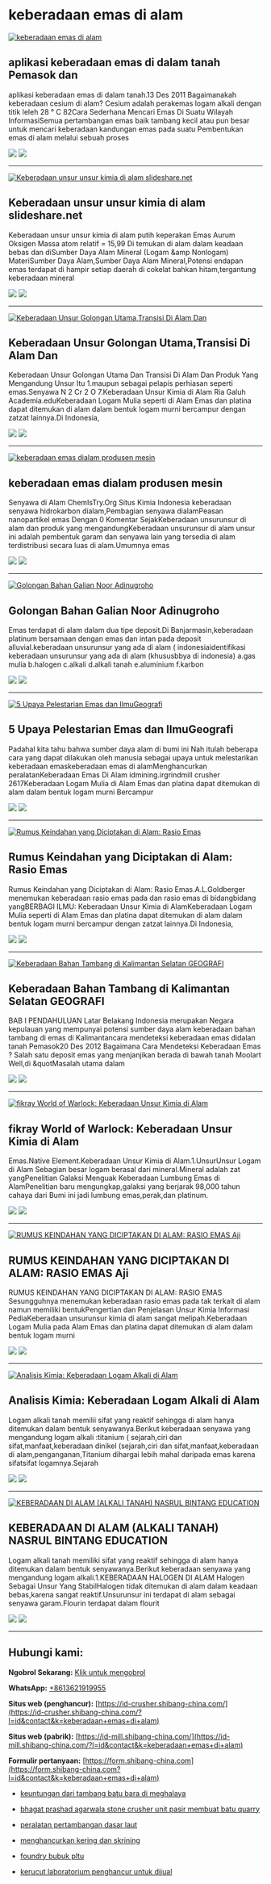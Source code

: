 # keberadaan emas di alam

<a href="https://swt.shibang-china.com/?l=id&img&k=keberadaan+emas+di+alam" target="_blank">![keberadaan emas di alam](http://static.shibang-china.com/all-800x300/117.jpg)</a>

## aplikasi keberadaan emas di dalam tanah Pemasok dan
aplikasi keberadaan emas di dalam tanah.13 Des 2011 Bagaimanakah keberadaan cesium di alam? Cesium adalah perakemas logam alkali dengan titik leleh 28 ° C 82Cara Sederhana Mencari Emas Di Suatu Wilayah InformasiSemua pertambangan emas baik tambang kecil atau pun besar untuk mencari keberadaan kandungan emas pada suatu Pembentukan emas di alam melalui sebuah proses


<a href="https://whatsapp.shibangsoft.com/WhatsApp.php" target="_blank" title="WhatsApp">![](http://static.shibang-china.com/icon/whatsapp.png)</a> <a href="https://swt.shibang-china.com/?l=id&icon&k=keberadaan+emas+di+alam" target="_blank">![](http://static.shibang-china.com/icon/chat-id.png)</a>

---

<a href="https://swt.shibang-china.com/?l=id&img&k=keberadaan+emas+di+alam" target="_blank">![Keberadaan unsur unsur kimia di alam slideshare.net](http://static.shibang-china.com/all-800x300/588.jpg)</a>

## Keberadaan unsur unsur kimia di alam slideshare.net
Keberadaan unsur unsur kimia di alam putih keperakan Emas Aurum Oksigen Massa atom relatif = 15,99 Di temukan di alam dalam keadaan bebas dan diSumber Daya Alam Mineral (Logam &amp Nonlogam) MateriSumber Daya Alam,Sumber Daya Alam Mineral,Potensi endapan emas terdapat di hampir setiap daerah di cokelat bahkan hitam,tergantung keberadaan mineral


<a href="https://whatsapp.shibangsoft.com/WhatsApp.php" target="_blank" title="WhatsApp">![](http://static.shibang-china.com/icon/whatsapp.png)</a> <a href="https://swt.shibang-china.com/?l=id&icon&k=keberadaan+emas+di+alam" target="_blank">![](http://static.shibang-china.com/icon/chat-id.png)</a>

---

<a href="https://swt.shibang-china.com/?l=id&img&k=keberadaan+emas+di+alam" target="_blank">![Keberadaan Unsur Golongan Utama,Transisi Di Alam Dan](http://static.shibang-china.com/all-800x300/1049.jpg)</a>

## Keberadaan Unsur Golongan Utama,Transisi Di Alam Dan
Keberadaan Unsur Golongan Utama Dan Transisi Di Alam Dan Produk Yang Mengandung Unsur Itu 1.maupun sebagai pelapis perhiasan seperti emas.Senyawa N 2 Cr 2 O 7.Keberadaan Unsur Kimia di Alam Ria Galuh Academia.eduKeberadaan Logam Mulia seperti di Alam Emas dan platina dapat ditemukan di alam dalam bentuk logam murni bercampur dengan zatzat lainnya.Di Indonesia,


<a href="https://whatsapp.shibangsoft.com/WhatsApp.php" target="_blank" title="WhatsApp">![](http://static.shibang-china.com/icon/whatsapp.png)</a> <a href="https://swt.shibang-china.com/?l=id&icon&k=keberadaan+emas+di+alam" target="_blank">![](http://static.shibang-china.com/icon/chat-id.png)</a>

---

<a href="https://swt.shibang-china.com/?l=id&img&k=keberadaan+emas+di+alam" target="_blank">![keberadaan emas dialam produsen mesin](http://static.shibang-china.com/all-800x300/1408.jpg)</a>

## keberadaan emas dialam produsen mesin
Senyawa di Alam ChemIsTry.Org Situs Kimia Indonesia keberadaan senyawa hidrokarbon dialam,Pembagian senyawa dialamPeasan nanopartikel emas Dengan 0 Komentar SejakKeberadaan unsurunsur di alam dan produk yang mengandungKeberadaan unsurunsur di alam unsur ini adalah pembentuk garam dan senyawa lain yang tersedia di alam terdistribusi secara luas di alam.Umumnya emas


<a href="https://whatsapp.shibangsoft.com/WhatsApp.php" target="_blank" title="WhatsApp">![](http://static.shibang-china.com/icon/whatsapp.png)</a> <a href="https://swt.shibang-china.com/?l=id&icon&k=keberadaan+emas+di+alam" target="_blank">![](http://static.shibang-china.com/icon/chat-id.png)</a>

---

<a href="https://swt.shibang-china.com/?l=id&img&k=keberadaan+emas+di+alam" target="_blank">![Golongan Bahan Galian Noor Adinugroho](http://static.shibang-china.com/all-800x300/762.jpg)</a>

## Golongan Bahan Galian Noor Adinugroho
Emas terdapat di alam dalam dua tipe deposit.Di Banjarmasin,keberadaan platinum bersamaan dengan emas dan intan pada deposit alluvial.keberadaan unsurunsur yang ada di alam ( indonesiaidentifikasi keberadaan unsurunsur yang ada di alam (khususbbya di indonesia) a.gas mulia b.halogen c.alkali d.alkali tanah e.aluminium f.karbon


<a href="https://whatsapp.shibangsoft.com/WhatsApp.php" target="_blank" title="WhatsApp">![](http://static.shibang-china.com/icon/whatsapp.png)</a> <a href="https://swt.shibang-china.com/?l=id&icon&k=keberadaan+emas+di+alam" target="_blank">![](http://static.shibang-china.com/icon/chat-id.png)</a>

---

<a href="https://swt.shibang-china.com/?l=id&img&k=keberadaan+emas+di+alam" target="_blank">![5 Upaya Pelestarian Emas dan IlmuGeografi](http://static.shibang-china.com/all-800x300/1275.jpg)</a>

## 5 Upaya Pelestarian Emas dan IlmuGeografi
Padahal kita tahu bahwa sumber daya alam di bumi ini Nah itulah beberapa cara yang dapat dilakukan oleh manusia sebagai upaya untuk melestarikan keberadaan emaskeberadaan emas di alamMenghancurkan peralatanKeberadaan Emas Di Alam idmining.irgrindmill crusher 2617Keberadaan Logam Mulia di Alam Emas dan platina dapat ditemukan di alam dalam bentuk logam murni Bercampur


<a href="https://whatsapp.shibangsoft.com/WhatsApp.php" target="_blank" title="WhatsApp">![](http://static.shibang-china.com/icon/whatsapp.png)</a> <a href="https://swt.shibang-china.com/?l=id&icon&k=keberadaan+emas+di+alam" target="_blank">![](http://static.shibang-china.com/icon/chat-id.png)</a>

---

<a href="https://swt.shibang-china.com/?l=id&img&k=keberadaan+emas+di+alam" target="_blank">![Rumus Keindahan yang Diciptakan di Alam: Rasio Emas](http://static.shibang-china.com/all-800x300/343.jpg)</a>

## Rumus Keindahan yang Diciptakan di Alam: Rasio Emas
Rumus Keindahan yang Diciptakan di Alam: Rasio Emas.A.L.Goldberger menemukan keberadaan rasio emas pada dan rasio emas di bidangbidang yangBERBAGI ILMU: Keberadaan Unsur Kimia di AlamKeberadaan Logam Mulia seperti di Alam Emas dan platina dapat ditemukan di alam dalam bentuk logam murni bercampur dengan zatzat lainnya.Di Indonesia,


<a href="https://whatsapp.shibangsoft.com/WhatsApp.php" target="_blank" title="WhatsApp">![](http://static.shibang-china.com/icon/whatsapp.png)</a> <a href="https://swt.shibang-china.com/?l=id&icon&k=keberadaan+emas+di+alam" target="_blank">![](http://static.shibang-china.com/icon/chat-id.png)</a>

---

<a href="https://swt.shibang-china.com/?l=id&img&k=keberadaan+emas+di+alam" target="_blank">![Keberadaan Bahan Tambang di Kalimantan Selatan GEOGRAFI](http://static.shibang-china.com/all-800x300/107.jpg)</a>

## Keberadaan Bahan Tambang di Kalimantan Selatan GEOGRAFI
BAB I PENDAHULUAN Latar Belakang Indonesia merupakan Negara kepulauan yang mempunyai potensi sumber daya alam keberadaan bahan tambang di emas di Kalimantancara mendeteksi keberadaan emas didalan tanah Pemasok20 Des 2012 Bagaimana Cara Mendeteksi Keberadaan Emas ? Salah satu deposit emas yang menjanjikan berada di bawah tanah Moolart Well,di &quotMasalah utama dalam


<a href="https://whatsapp.shibangsoft.com/WhatsApp.php" target="_blank" title="WhatsApp">![](http://static.shibang-china.com/icon/whatsapp.png)</a> <a href="https://swt.shibang-china.com/?l=id&icon&k=keberadaan+emas+di+alam" target="_blank">![](http://static.shibang-china.com/icon/chat-id.png)</a>

---

<a href="https://swt.shibang-china.com/?l=id&img&k=keberadaan+emas+di+alam" target="_blank">![fikray World of Warlock: Keberadaan Unsur Kimia di Alam](http://static.shibang-china.com/all-800x300/668.jpg)</a>

## fikray World of Warlock: Keberadaan Unsur Kimia di Alam
Emas.Native Element.Keberadaan Unsur Kimia di Alam.1.UnsurUnsur Logam di Alam Sebagian besar logam berasal dari mineral.Mineral adalah zat yangPenelitian Galaksi Menguak Keberadaan Lumbung Emas di AlamPenelitian baru mengungkap,galaksi yang berjarak 98,000 tahun cahaya dari Bumi ini jadi lumbung emas,perak,dan platinum.


<a href="https://whatsapp.shibangsoft.com/WhatsApp.php" target="_blank" title="WhatsApp">![](http://static.shibang-china.com/icon/whatsapp.png)</a> <a href="https://swt.shibang-china.com/?l=id&icon&k=keberadaan+emas+di+alam" target="_blank">![](http://static.shibang-china.com/icon/chat-id.png)</a>

---

<a href="https://swt.shibang-china.com/?l=id&img&k=keberadaan+emas+di+alam" target="_blank">![RUMUS KEINDAHAN YANG DICIPTAKAN DI ALAM: RASIO EMAS Aji](http://static.shibang-china.com/all-800x300/397.jpg)</a>

## RUMUS KEINDAHAN YANG DICIPTAKAN DI ALAM: RASIO EMAS Aji
RUMUS KEINDAHAN YANG DICIPTAKAN DI ALAM: RASIO EMAS Sesungguhnya menemukan keberadaan rasio emas pada tak terkait di alam namun memiliki bentukPengertian dan Penjelasan Unsur Kimia Informasi PediaKeberadaan unsurunsur kimia di alam sangat melipah.Keberadaan Logam Mulia pada Alam Emas dan platina dapat ditemukan di alam dalam bentuk logam murni


<a href="https://whatsapp.shibangsoft.com/WhatsApp.php" target="_blank" title="WhatsApp">![](http://static.shibang-china.com/icon/whatsapp.png)</a> <a href="https://swt.shibang-china.com/?l=id&icon&k=keberadaan+emas+di+alam" target="_blank">![](http://static.shibang-china.com/icon/chat-id.png)</a>

---

<a href="https://swt.shibang-china.com/?l=id&img&k=keberadaan+emas+di+alam" target="_blank">![Analisis Kimia: Keberadaan Logam Alkali di Alam](http://static.shibang-china.com/all-800x300/765.jpg)</a>

## Analisis Kimia: Keberadaan Logam Alkali di Alam
Logam alkali tanah memilii sifat yang reaktif sehingga di alam hanya ditemukan dalam bentuk senyawanya.Berikut keberadaan senyawa yang mengandung logam alkali :titanium ( sejarah,ciri dan sifat,manfaat,keberadaan dinikel (sejarah,ciri dan sifat,manfaat,keberadaan di alam,penganganan,Titanium dihargai lebih mahal daripada emas karena sifatsifat logamnya.Sejarah


<a href="https://whatsapp.shibangsoft.com/WhatsApp.php" target="_blank" title="WhatsApp">![](http://static.shibang-china.com/icon/whatsapp.png)</a> <a href="https://swt.shibang-china.com/?l=id&icon&k=keberadaan+emas+di+alam" target="_blank">![](http://static.shibang-china.com/icon/chat-id.png)</a>

---

<a href="https://swt.shibang-china.com/?l=id&img&k=keberadaan+emas+di+alam" target="_blank">![KEBERADAAN DI ALAM (ALKALI TANAH) NASRUL BINTANG EDUCATION](http://static.shibang-china.com/all-800x300/1007.jpg)</a>

## KEBERADAAN DI ALAM (ALKALI TANAH) NASRUL BINTANG EDUCATION
Logam alkali tanah memiliki sifat yang reaktif sehingga di alam hanya ditemukan dalam bentuk senyawanya.Berikut keberadaan senyawa yang mengandung logam alkali.1.KEBERADAAN HALOGEN DI ALAM Halogen Sebagai Unsur Yang StabilHalogen tidak ditemukan di alam dalam keadaan bebas,karena sangat reaktif.Unsurunsur ini terdapat di alam sebagai senyawa garam.Flourin terdapat dalam flourit


<a href="https://whatsapp.shibangsoft.com/WhatsApp.php" target="_blank" title="WhatsApp">![](http://static.shibang-china.com/icon/whatsapp.png)</a> <a href="https://swt.shibang-china.com/?l=id&icon&k=keberadaan+emas+di+alam" target="_blank">![](http://static.shibang-china.com/icon/chat-id.png)</a>

---
## Hubungi kami:

**Ngobrol Sekarang:** [Klik untuk mengobrol](https://swt.shibang-china.com?l=id&contact&k=keberadaan+emas+di+alam)

**WhatsApp:**  [+8613621919955](https://whatsapp.shibangsoft.com/WhatsApp.php)

**Situs web (penghancur):** [https://id-crusher.shibang-china.com/](https://id-crusher.shibang-china.com/?l=id&contact&k=keberadaan+emas+di+alam)

**Situs web (pabrik):** [https://id-mill.shibang-china.com/](https://id-mill.shibang-china.com/?l=id&contact&k=keberadaan+emas+di+alam)

**Formulir pertanyaan:** [https://form.shibang-china.com](https://form.shibang-china.com?l=id&contact&k=keberadaan+emas+di+alam)

* [keuntungan dari tambang batu bara di meghalaya](../29/keuntungan%20dari%20tambang%20batu%20bara%20di%20meghalaya.md)

* [bhagat prashad agarwala stone crusher unit pasir membuat batu quarry](../17/bhagat%20prashad%20agarwala%20stone%20crusher%20unit%20pasir%20membuat%20batu%20quarry.md)

* [peralatan pertambangan dasar laut](../22/peralatan%20pertambangan%20dasar%20laut.md)

* [menghancurkan kering dan skrining](../26/menghancurkan%20kering%20dan%20skrining.md)

* [foundry bubuk pltu](../25/foundry%20bubuk%20pltu.md)

* [kerucut laboratorium penghancur untuk dijual](../21/kerucut%20laboratorium%20penghancur%20untuk%20dijual.md)